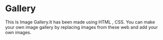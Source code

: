 # Gallery
This Is Image Gallery.It has been made using HTML , CSS.
You can make your own image gallery by replacing images from these web and add your own images.
